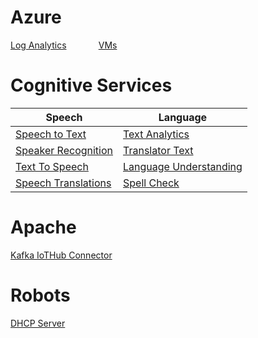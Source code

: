 # Azure
[Log Analytics](https://microshak.github.io/MicroNotes/Notes.html?path=Azure/LogAnalytics)  &nbsp; &nbsp; &nbsp; &nbsp; &nbsp; &nbsp;
[VMs](https://microshak.github.io/MicroNotes/Notes.html?path=Azure/VMs) 

# Cognitive Services

| Speech        | Language  |
| ------------- | -------------|
| [Speech to Text](https://microshak.github.io/MicroNotes/Notes.html?path=CognitiveServices/Speech/SpeechToText) | [Text Analytics](https://microshak.github.io/MicroNotes/Notes.html?path=CognitiveServices/TextAnalytics) |
| [Speaker Recognition](https://microshak.github.io/MicroNotes/Notes.html?path=CognitiveServices/Speech/SpeakerRecognition) | [Translator Text](https://microshak.github.io/MicroNotes/Notes.html?path=Azure/LogAnalytics) |
| [Text To Speech](https://microshak.github.io/MicroNotes/Notes.html?path=CognitiveServices/Speech/TextToSpeech) | [Language Understanding](https://microshak.github.io/MicroNotes/Notes.html?path=Azure/LogAnalytics) |
| [Speech Translations](https://microshak.github.io/MicroNotes/Notes.html?path=CognitiveServices/Speech/SpeechTranslations) | [Spell Check](https://microshak.github.io/MicroNotes/Notes.html?path=Azure/LogAnalytics) |



# Apache
[Kafka IoTHub Connector](https://microshak.github.io/MicroNotes/Notes.html?path=Apache/IoTHubKafka) 

# Robots
[DHCP Server](https://microshak.github.io/MicroNotes/Notes.html?path=Robot/DHCP) 
